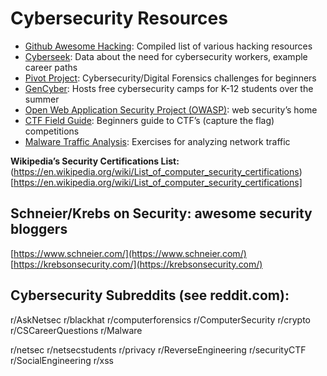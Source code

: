 # Cybersecurity Resources

- [Github Awesome Hacking](https://github.com/Hack-with-Github/Awesome-Hacking): Compiled list of various hacking resources
- [Cyberseek](http://cyberseek.org/): Data about the need for cybersecurity workers, example career paths
- [Pivot Project](http://pivotproject.org/): Cybersecurity/Digital Forensics challenges for beginners
- [GenCyber](https://www.gen-cyber.com/): Hosts free cybersecurity camps for K-12 students over the summer
- [Open Web Application Security Project (OWASP)](https://www.owasp.org/index.php/Main_Page): web security’s home
- [CTF Field Guide](https://trailofbits.github.io/ctf/index.html): Beginners guide to CTF’s (capture the flag) competitions
- [Malware Traffic Analysis](http://www.malware-traffic-analysis.net/index.html): Exercises for analyzing network traffic

**Wikipedia’s Security Certifications List:**
(https://en.wikipedia.org/wiki/List_of_computer_security_certifications)[https://en.wikipedia.org/wiki/List_of_computer_security_certifications]

## Schneier/Krebs on Security: awesome security bloggers
[https://www.schneier.com/](https://www.schneier.com/)
[https://krebsonsecurity.com/](https://krebsonsecurity.com/)

## Cybersecurity Subreddits (see reddit.com):
r/AskNetsec
r/blackhat
r/computerforensics
r/ComputerSecurity
r/crypto
r/CSCareerQuestions
r/Malware

r/netsec
r/netsecstudents
r/privacy
r/ReverseEngineering
r/securityCTF
r/SocialEngineering
r/xss
